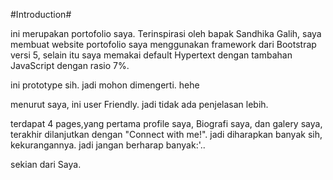 #Introduction#

ini merupakan portofolio saya. Terinspirasi oleh bapak Sandhika Galih, saya membuat website portofolio saya menggunakan framework dari Bootstrap versi 5, selain itu saya memakai default Hypertext dengan tambahan JavaScript dengan rasio 7%. 

ini prototype sih. jadi mohon dimengerti. hehe

menurut saya, ini user Friendly. jadi tidak ada penjelasan lebih. 

terdapat 4 pages,yang pertama profile saya, Biografi saya, dan galery saya, terakhir dilanjutkan dengan "Connect with me!". jadi diharapkan banyak sih, kekurangannya. jadi jangan berharap banyak:'.. 

sekian dari Saya. 

